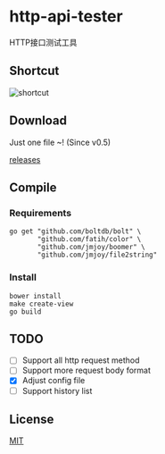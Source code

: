 # http-api-tester

HTTP接口测试工具

## Shortcut

![shortcut](https://raw.githubusercontent.com/jmjoy/http-interface-tester/master/shortcut.jpg)

## Download

Just one file ~! (Since v0.5)

[releases](https://github.com/jmjoy/http-api-tester/releases)

## Compile

### Requirements

    go get "github.com/boltdb/bolt" \
           "github.com/fatih/color" \
           "github.com/jmjoy/boomer" \
           "github.com/jmjoy/file2string"

### Install

    bower install
    make create-view
    go build

## TODO

- [ ] Support all http request method
- [ ] Support more request body format
- [x] Adjust config file
- [ ] Support history list

## License

[MIT](https://github.com/jmjoy/http-interface-tester/blob/master/LICENSE)
